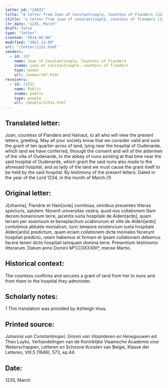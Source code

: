 ```yaml
---
letter_id: "24832"
title: "A letter from Joan of Constantinople, Countess of Flanders (1235, March)"
ititle: "a letter from joan of constantinople, countess of flanders (1235, march)"
ltr_date: "1235, March"
draft: false
type: "letter"
created: "2014-03-04"
modified: "2021-12-09"
url: "/letter/1131.html"
senders:
  - id: 107
    name: Joan of Constantinople, Countess of Flanders
    iname: joan of constantinople, countess of flanders
    type: woman
    url: /woman/107.html
receivers:
  - id: 21531
    name: Public
    iname: public
    type: people
    url: /people/21531.html
---
```

<h2> Translated letter:</h2>Joan, countess of Flanders and Hainaut, to all who will view the present letters, greeting.
	May all your society know that we consider valid and sure the grant of ten quarter-acres of land, lying near the hospital of Oudenarde, which land we have conferred, through the consent and will of the aldermen of the villa of Oudenarde, to the abbey of nuns existing at that time near the said hospital of Oudenarde, which grant the said nuns also made to the aforesaid hospital, and as lady of the land we must cause the grant itself to be held by the said hospital.
	By testimony of the present letters.
	Dated in the year of the Lord 1234, in the month of March.(1)
<h2 class="mt-4"> Original letter:</h2>J[ohanna], Flandrie et Hain[onie] comitissa, omnibus presentes litteras specturis, salutem.
Noverit universitas vestra, quod nos collationem illam decem bonariorum terre, jacentis iuxta hospitale de Alden[ardo], quam terram per assensum et beneplacitum scabinorum et ville de Alden[ardo] contulimus abbatie monialium, tunc tempore existencium iuxta hospitale Alden[ardo] predictum, quam eciam collationem dicte moniales fecerunt hospitali predicto, ratam habemus et firmam et ipsam collationem debemus facere teneri dicto hospitali tamquam domina terre.
Presentium testimonio litterarum.
Datum anno Domini M°CC0XXXIIII°, mense Martio.
<h2 class="mt-4"> Historical context:</h2>The countess confirms and secures a grant of land from her to nuns and from them to the hospital they administer.
<h2 class="mt-4"> Scholarly notes:</h2>1 This translation was provided by Ashleigh Imus.
<h2 class="mt-4"> Printed source:</h2><p><em>Johanna van Constantinopel, Gravin van Vlaanderen en Henegouwen</em> ed. Theo Luykx, Verhandelingen van de Koninklijke Vlaamsche Academie voor Wetenschappen, Letteren en Schoone Kunsten van Belgie, Klasse der Letteren, VIII.5 (1946), 573, ep.44.</p><h2 class="mt-4"> Date:</h2>1235, March